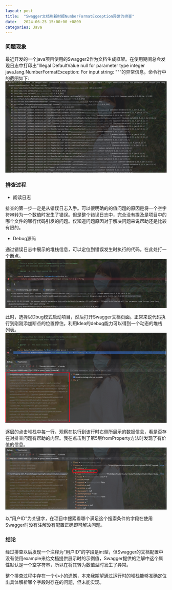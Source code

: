 ```yaml
---
layout: post
title:  "Swagger文档刷新时报NumberFormatException异常的排查"
date:   2024-06-25 15:00:00 +0800
categories: Java
---
```

### 问题现象
最近开发的一个java项目使用的Swagger2作为文档生成框架。在使用期间总会发现日志中打印出“Illegal DefaultValue null for parameter type integer java.lang.NumberFormatException: For input string: ""”的异常信息。命令行中的截图如下:
![错误截图](https://github.com/liuhaoduoduo/liuhaoduoduo.github.io/raw/add-doc/images/240625150228.jpg)


### 排查过程
* 阅读日志

排查的第一步一定是从错误日志入手。可以很明确的的值问题的原因是将一个空字符串转为一个数值时发生了错误。但是整个错误日志中，完全没有提及是项目中的哪个文件的哪行代码引发的问题。仅知道问题原因对于解决问题来说帮助还是比较有限的。

* Debug源码

通过错误日志中展示的堆栈信息，可以定位到错误发生时执行的代码。在此处打一个断点。
![错误发生时执行的代码](https://github.com/liuhaoduoduo/liuhaoduoduo.github.io/raw/add-doc/images/240625153346.jpg)

此时，选择以Dbug模式启动项目，然后打开Swagger文档页面。正常来说代码执行到刚刚添加断点的位置停住。利用Idea的debug能力可以得到一个动态的堆栈列表。
![动态的堆栈列表](https://github.com/liuhaoduoduo/liuhaoduoduo.github.io/raw/add-doc/images/240625154128.jpg)

逐层的点击堆栈中每一行，观察在执行到该行时右侧所展示的数据信息，看是否存在对排查问题有帮助的内容。我在点击到了第5层fromProperty方法时发现了有价值的信息。
![有价值的内容](https://github.com/liuhaoduoduo/liuhaoduoduo.github.io/raw/add-doc/images/240625154746.jpg)

以“用户ID”为关键字，在项目中搜索看哪个满足这个搜索条件的字段在使用Swagger时没有注解没有配置正确即可解决问题。

### 结论
经过排查以后发现一个注释为“用户ID”的字段是int型，但Swagger的文档配置中没有使用example来给文档提供展示时的示例值，Swagger提供的注解中这个属性默认是一个空字符串，所以在将其转为数值型时发生了异常。

整个排查过程中存在一个小小的遗憾，本来我期望通过运行时的堆栈能够准确定位出具体解析哪个字段时存在的问题，但未能实现。